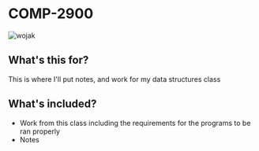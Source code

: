 # COMP-2900
![wojak](https://external-content.duckduckgo.com/iu/?u=https%3A%2F%2Fwww.meme-arsenal.com%2Fmemes%2Fead574b527b1138b39da7e30925f25b3.jpg&f=1&nofb=1&ipt=65cd24adb52922bad55c1dcafc9507cb121969dabd51c5f33df365117dfef02b&ipo=images)
## What's this for?
This is where I'll put notes, and work for my data structures class
## What's included?
- Work from this class including the requirements for the programs to be ran properly
- Notes
